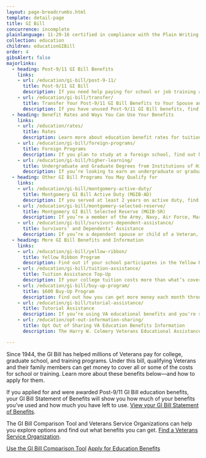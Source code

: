 ```yaml
---
layout: page-breadcrumbs.html
template: detail-page
title: GI Bill
concurrence: incomplete
plainlanguage: 11-29-16 certified in compliance with the Plain Writing Act.
collection: education
children: educationGIBill
order: 4
gibsAlert: false
majorlinks:
  - heading: Post-9/11 GI Bill Benefits
    links:
    - url: /education/gi-bill/post-9-11/
      title: Post-9/11 GI Bill
      description: If you need help paying for school or job training and you’ve served on active duty after September 10, 2001, find out if you can get education benefits through the Post-9/11 GI Bill.
    - url: /education/gi-bill/transfer/
      title: Transfer Your Post-9/11 GI Bill Benefits to Your Spouse and Dependents
      description: If you have unused Post-9/11 GI Bill benefits, find out if you can transfer your benefits to your spouse or dependent children.
  - heading: Benefit Rates and Ways You Can Use Your Benefits
    links:
    - url: /education/rates/
      title: Rates
      description: Learn more about education benefit rates for tuition and books for qualifying Veterans and their family members.
    - url: /education/gi-bill/foreign-programs/
      title: Foreign Programs
      description: If you plan to study at a foreign school, find out how you can use VA benefits to cover your tuition and fees.
    - url: /education/gi-bill/higher-learning/
      title: Undergraduate and Graduate Degrees from Institutions of Higher Learning
      description: If you’re looking to earn an undergraduate or graduate degree, find out if you can get VA benefits to help pay for courses.
  - heading: Other GI Bill Programs You May Qualify for
    links:
    - url: /education/gi-bill/montgomery-active-duty/
      title: Montgomery GI Bill Active Duty (MGIB-AD)
      description: If you served at least 2 years on active duty, find out if you qualify for benefits under the Montgomery GI Bill Active Duty program.
    - url: /education/gi-bill/montgomery-selected-reserve/
      title: Montgomery GI Bill Selected Reserve (MGIB-SR)
      description: If you’re a member of the Army, Navy, Air Force, Marine Corps or Coast Guard Reserve, Army National Guard, or Air National Guard, find out if you qualify for education benefits under the Montgomery GI Bill Selected Reserve program.
    - url: /education/gi-bill/survivors-dependent-assistance/
      title: Survivors’ and Dependents’ Assistance
      description: If you’re a dependent spouse or child of a Veteran, find out if you qualify for education benefits or job training.
  - heading: More GI Bill Benefits and Information
    links:
    - url: /education/gi-bill/yellow-ribbon/
      title: Yellow Ribbon Program
      description: Find out if your school participates in the Yellow Ribbon Program, which can help pay tuition costs that the Post-9/11 GI Bill doesn’t cover.
    - url: /education/gi-bill/tuition-assistance/
      title: Tuition Assistance Top-Up
      description: If your college tuition costs more than what’s covered by the Tuition Assistance program, find out if you can get more money to cover tuition costs.
    - url: /education/gi-bill/buy-up-program/
      title: $600 Buy-Up Program
      description: Find out how you can get more money each month through your GI Bill monthly payments.
    - url: /education/gi-bill/tutorial-assistance/
      title: Tutorial Assistance
      description: If you’re using VA educational benefits and you're struggling with the coursework, find out if you can get help paying for a tutor.
    - url: /education/opt-out-information-sharing/
      title: Opt Out of Sharing VA Education Benefits Information
      description: The Harry W. Colmery Veterans Educational Assistance Act (also called the “Forever GI Bill”) requires us to share certain information about your eligibility and benefits with schools, unless you ask us not to. Find out how to opt out of information sharing.

---
```


<div class="va-introtext">

Since 1944, the GI Bill has helped millions of Veterans pay for college, graduate school, and training programs. Under this bill, qualifying Veterans and their family members can get money to cover all or some of the costs for school or training. Learn more about these benefits below—and how to apply for them.

If you applied for and were awarded Post-9/11 GI Bill education benefits, your GI Bill Statement of Benefits will show you how much of your benefits you’ve used and how much you have left to use. [View your GI Bill Statement of Benefits](/education/gi-bill/post-9-11/ch-33-benefit/).

The GI Bill Comparison Tool and Veterans Service Organizations can help you explore options and find out what benefits you can get. [Find a Veterans Service Organization](https://www.va.gov/vso/).


<a class="usa-button-primary va-button-secondary" href="/gi-bill-comparison-tool/">Use the GI Bill Comparison Tool</a> <a class="usa-button-primary va-button-primary" href="/education/apply/">Apply for Education Benefits</a><br>

</div>
